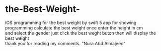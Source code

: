 # the-Best-Weight-
iOS programming for the best weight by swift 5
app for showing programming calculate  the best weight once enter the height in cm  
and select the gender  just  click the best weght buton then will display the best weight   
thank you for reading my comments. "Nura.Abd.Almajeed"
